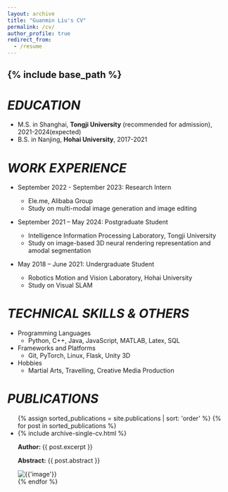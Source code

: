 ```yaml
---
layout: archive
title: "Guanmin Liu's CV"
permalink: /cv/
author_profile: true
redirect_from:
  - /resume
---
```


{% include base_path %}
---

*EDUCATION*
======
* M.S. in Shanghai, **Tongji University** (recommended for admission), 2021-2024(expected)
* B.S. in Nanjing, **Hohai University**, 2017-2021


*WORK EXPERIENCE*
======
* September 2022 - September 2023: Research Intern
  * Ele.me, Alibaba Group
  * Study on multi-modal image generation and image editing

* September 2021 – May 2024: Postgraduate Student
  * Intelligence Information Processing Laboratory, Tongji University
  * Study on image-based 3D neural rendering representation and amodal segmentation
  <!-- * Supervisor: Zhihua Wei -->
  
* May 2018 – June 2021: Undergraduate Student
  * Robotics Motion and Vision Laboratory, Hohai University
  * Study on Visual SLAM

*TECHNICAL SKILLS & OTHERS*
======
* Programming Languages 
  * Python, C++, Java, JavaScript, MATLAB, Latex, SQL
* Frameworks and Platforms
  * Git, PyTorch, Linux, Flask, Unity 3D
* Hobbies
  * Martial Arts, Travelling, Creative Media Production

*PUBLICATIONS*
======
  <ul>
  {% assign sorted_publications = site.publications | sort: 'order' %}
  {% for post in sorted_publications %}
    <li>
      {% include archive-single-cv.html %}
      <p><strong>Author: </strong> {{ post.excerpt }}</p>
      <p><strong>Abstract:</strong> {{ post.abstract }}</p>
      <img src="{{ post.image }}" alt="{{'image'}}">
    </li>
    <!-- {% include archive-single-cv.html %} -->
  {% endfor %}</ul>
  
<!-- Talks
======
  <ul>{% for post in site.talks %}
    {% include archive-single-talk-cv.html %}
  {% endfor %}</ul>
  
Teaching
======
  <ul>{% for post in site.teaching %}
    {% include archive-single-cv.html %}
  {% endfor %}</ul>
  
Service and leadership
======
* Currently signed in to 43 different slack teams -->
